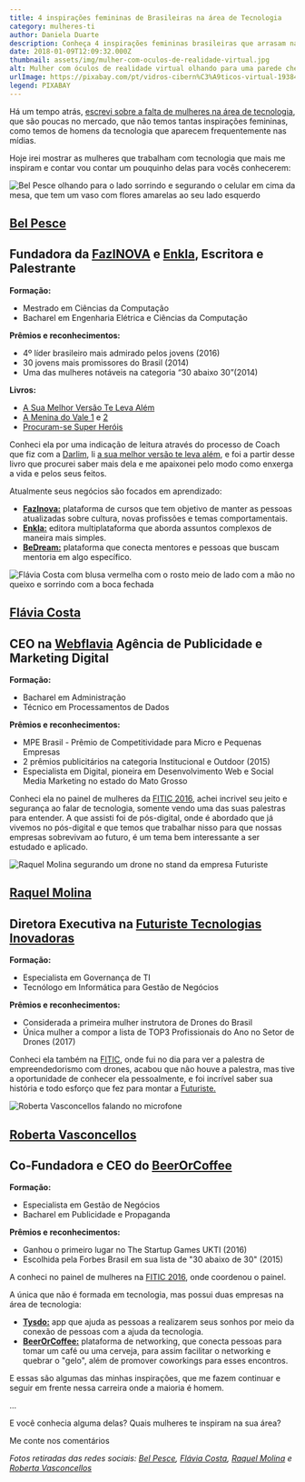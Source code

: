 ```yaml
---
title: 4 inspirações femininas de Brasileiras na área de Tecnologia
category: mulheres-ti
author: Daniela Duarte
description: Conheça 4 inspirações femininas brasileiras que arrasam na área de tecnologia.
date: 2018-01-09T12:09:32.000Z
thumbnail: assets/img/mulher-com-oculos-de-realidade-virtual.jpg
alt: Mulher com óculos de realidade virtual olhando para uma parede cheia de códigos
urlImage: https://pixabay.com/pt/vidros-cibern%C3%A9ticos-virtual-1938449/
legend: PIXABAY
---
```

<!--StartFragment-->

Há um tempo atrás, [escrevi sobre a falta de mulheres na área de tecnologia](http://danieladuarte.com.br/blog/tecnologia-e-so-coisa-de-homem.html), que são poucas no mercado, que não temos tantas inspirações femininas, como temos de homens da tecnologia que aparecem frequentemente nas mídias.

Hoje irei mostrar as mulheres que trabalham com tecnologia que mais me inspiram e contar vou contar um pouquinho delas para vocês conhecerem:

<!--EndFragment-->

![Bel Pesce olhando para o lado sorrindo e segurando o celular em cima da mesa, que tem um vaso com flores amarelas ao seu lado esquerdo](/assets/img/bel-pesce.jpg)

<!--StartFragment-->

## [Bel Pesce](https://www.linkedin.com/in/belpesce/)

## Fundadora da [FazINOVA](https://www.fazinova.com.br/) e [Enkla](https://enkla.com.br/), Escritora e Palestrante

**Formação:**

* Mestrado em Ciências da Computação
* Bacharel em Engenharia Elétrica e Ciências da Computação

**Prêmios e reconhecimentos:**

* 4º líder brasileiro mais admirado pelos jovens (2016)
* 30 jovens mais promissores do Brasil (2014)
* Uma das mulheres notáveis na categoria “30 abaixo 30”(2014)

**Livros:**

* [A Sua Melhor Versão Te Leva Além](https://www.amazon.com.br/gp/product/8569790007/ref=as_li_tl?ie=UTF8&tag=danieladuarte-20&camp=1789&creative=9325&linkCode=as2&creativeASIN=8569790007&linkId=6ab0125af0fb2c20a3b718b52f3bb512)
* [A Menina do Vale 1](https://www.amazon.com.br/gp/product/B00AJGT65A/ref=as_li_tl?ie=UTF8&tag=danieladuarte-20&camp=1789&creative=9325&linkCode=as2&creativeASIN=B00AJGT65A&linkId=3ba03c00afacd27481249c12c8cb1ca4) e [2](https://www.amazon.com.br/gp/product/8544100694/ref=as_li_tl?ie=UTF8&tag=danieladuarte-20&camp=1789&creative=9325&linkCode=as2&creativeASIN=8544100694&linkId=5c2d9a751def0382669125a6d5d414dc)
* [Procuram-se Super Heróis](https://www.amazon.com.br/gp/product/B00CRQRZAI/ref=as_li_tl?ie=UTF8&tag=danieladuarte-20&camp=1789&creative=9325&linkCode=as2&creativeASIN=B00CRQRZAI&linkId=9cb7b2d72b03c8e2748026895ec2058d)

Conheci ela por uma indicação de leitura através do processo de Coach que fiz com a [Darlim](https://www.linkedin.com/in/darlim-paula-marques/), li [a sua melhor versão te leva além](https://www.amazon.com.br/gp/product/8569790007/ref=as_li_tl?ie=UTF8&tag=danieladuarte-20&camp=1789&creative=9325&linkCode=as2&creativeASIN=8569790007&linkId=6ab0125af0fb2c20a3b718b52f3bb512), e foi a partir desse livro que procurei saber mais dela e me apaixonei pelo modo como enxerga a vida e pelos seus feitos.

Atualmente seus negócios são focados em aprendizado:

* **[FazInova:](https://www.fazinova.com.br/)** plataforma de cursos que tem objetivo de manter as pessoas atualizadas sobre cultura, novas profissões e temas comportamentais.
* **[Enkla:](https://enkla.com.br/)** editora multiplataforma que aborda assuntos complexos de maneira mais simples.
* **[BeDream:](http://bedream.me/app)** plataforma que conecta mentores e pessoas que buscam mentoria em algo específico.

<!--EndFragment-->

![Flávia Costa com blusa vermelha com o rosto meio de lado com a mão no queixo e sorrindo com a boca fechada](/assets/img/flavia-costa.jpg)

<!--StartFragment-->

## [Flávia Costa](https://www.linkedin.com/in/fl%C3%A1via-costa-437b7111b/)

## CEO na [Webflavia](https://www.linkedin.com/in/fl%C3%A1via-costa-437b7111b/) Agência de Publicidade e Marketing Digital

**Formação:**

* Bacharel em Administração
* Técnico em Processamentos de Dados

**Prêmios e reconhecimentos:**

* MPE Brasil - Prêmio de Competitividade para Micro e Pequenas Empresas
* 2 prêmios publicitários na categoria Institucional e Outdoor (2015)
* Especialista em Digital, pioneira em Desenvolvimento Web e Social Media Marketing no estado do Mato Grosso

Conheci ela no painel de mulheres da [FITIC 2016](https://www.linkedin.com/company/9465812/), achei incrivel seu jeito e segurança ao falar de tecnologia, somente vendo uma das suas palestras para entender. A que assisti foi de pós-digital, onde é abordado que já vivemos no pós-digital e que temos que trabalhar nisso para que nossas empresas sobrevivam ao futuro, é um tema bem interessante a ser estudado e aplicado.

<!--EndFragment-->

![Raquel Molina segurando um drone no stand da empresa Futuriste](/assets/img/raquel-molina.jpg)

<!--StartFragment-->

## [Raquel Molina](https://www.linkedin.com/in/raquelmolinaassis/)

## Diretora Executiva na [Futuriste Tecnologias Inovadoras](http://www.futuriste.com.br/)

**Formação:**

* Especialista em Governança de TI
* Tecnólogo em Informática para Gestão de Negócios

**Prêmios e reconhecimentos:**

* Considerada a primeira mulher instrutora de Drones do Brasil
* Única mulher a compor a lista de TOP3 Profissionais do Ano no Setor de Drones (2017)

Conheci ela também na [FITIC](https://www.linkedin.com/company/9465812/), onde fui no dia para ver a palestra de empreendedorismo com drones, acabou que não houve a palestra, mas tive a oportunidade de conhecer ela pessoalmente, e foi incrível saber sua história e todo esforço que fez para montar a [Futuriste.](http://www.futuriste.com.br/)

<!--EndFragment-->

![Roberta Vasconcellos falando no microfone](/assets/img/roberta-vasconcellos.jpg)

<!--StartFragment-->

## [Roberta Vasconcellos](https://www.linkedin.com/in/robertavlvasconcellos/)

## Co-Fundadora e CEO do [BeerOrCoffee](https://beerorcoffee.com/coworking)

**Formação:**

* Especialista em Gestão de Negócios
* Bacharel em Publicidade e Propaganda

**Prêmios e reconhecimentos:**

* Ganhou o primeiro lugar no The Startup Games UKTI (2016)
* Escolhida pela Forbes Brasil em sua lista de "30 abaixo de 30" (2015)

A conheci no painel de mulheres na [FITIC 2016](https://www.linkedin.com/company/9465812/), onde coordenou o painel.

A única que não é formada em tecnologia, mas possui duas empresas na área de tecnologia:

* **[Tysdo:](http://simi.org.br/noticia/apos-sucesso-com-app-tysdo-startup-aposta-no-beerorcoffee.html)** app que ajuda as pessoas a realizarem seus sonhos por meio da conexão de pessoas com a ajuda da tecnologia.
* **[BeerOrCoffee:](https://beerorcoffee.com/coworking)** plataforma de networking, que conecta pessoas para tomar um café ou uma cerveja, para assim facilitar o networking e quebrar o "gelo", além de promover coworkings para esses encontros.

E essas são algumas das minhas inspirações, que me fazem continuar e seguir em frente nessa carreira onde a maioria é homem.

<!--EndFragment-->

<!--StartFragment-->

...

E você conhecia alguma delas? Quais mulheres te inspiram na sua área?

Me conte nos comentários

<!--EndFragment-->

<!--StartFragment-->

*Fotos retiradas das redes sociais: [Bel Pesce](https://www.instagram.com/belpesce/), [Flávia Costa](https://www.facebook.com/webflavia), [Raquel Molina](https://www.facebook.com/raquel.molinaassis) e [Roberta Vasconcellos](https://www.instagram.com/robertavlv/)*

<!--EndFragment-->